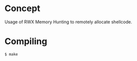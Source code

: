# Concept

Usage of RWX Memory Hunting to remotely allocate shellcode.

# Compiling

```bash
$ make
```
